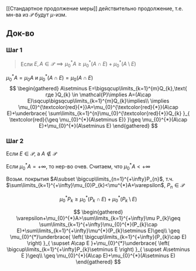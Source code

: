 [[Стандартное продолжение меры]] действительно продолжение, т.е. мн-ва из $\mathcal{P}$ будут $\mu$-изм.
## Док-во

### Шаг 1

> Если $E, A \in \mathcal{P}\implies \mu_{0}^{*}A\geq \mu_{0}^{*}(A\cap E)+\mu^{*}_{0}(A\setminus E)$

$\mu_{0}^{*}A=\mu_{0}A$ и $\mu_{0}^{*}(A\cap E)=\mu_{0}(A\cap E)$
$$
\begin{gathered}
A\setminus E=\bigsqcup\limits_{k=1}^{m}Q_{k},\text{ где }Q_{k} \in \mathcal{P}\implies A=(A\cap E)\sqcup\bigsqcup\limits_{k=1}^{m}Q_{k}\implies\\
\implies \mu_{0}^{\textcolor{red}{*}}A=\mu_{0}^{\textcolor{red}{*}}(A\cap E)+\underbrace{ \sum\limits_{k=1}^{n}\mu_{0}^{\textcolor{red}{*}}Q_{k} }_{ \textcolor{red}{\geq \mu_{0}^{*}(A\setminus E)} }\geq \mu_{0}^{*}(A\cap E)+\mu_{0}^{*}(A\setminus E)
\end{gathered}
$$
### Шаг 2

Если $E \in \mathcal{P}$, а $A \not\in \mathcal{P}$

Если $\mu_{0}^{*}A=+\infty$, то нер-во очев. Считаем, что $\mu_{0}^{*}A<+\infty$

Возьм. покрытия $A\subset \bigcup\limits_{n=1}^{+\infty}P_{n}$, т.ч. $\sum\limits_{k=1}^{+\infty}\mu_{0}P_{k}<\mu^{*}A+\varepsilon$, $P_{n} \in \mathcal{P}$

$$
\mu^{*}_{0}P_{k}\geq \mu_{0}^{*}(P_{k}\cap E)+\mu_{0}^{*}(P_{k}\setminus E)
$$

$$
\begin{gathered}
\varepsilon+\mu_{0}^{*}A>\sum\limits_{k=1}^{+\infty}\mu P_{k}\geq \sum\limits_{k=1}^{+\infty}\mu_{0}^{*}(P_{k}\cap E)+\sum\limits_{k=1}^{+\infty}\mu^{*}(P_{k}\setminus E)\geq\\
\geq \mu_{0}^{*}\underbrace{ \left( \bigcup\limits_{k=1}^{+\infty}(P_{k}\cap E) \right) }_{ \supset A\cap E }+\mu_{0}^{*}\underbrace{ \left( \bigcup\limits_{k=1}^{+\infty}P_{k}\setminus E \right) }_{ \supset A\setminus E }\geq\\
\geq \mu_{0}^{*}(A\cap E)+\mu_{0}^{*}(A\setminus E)
\end{gathered}
$$

